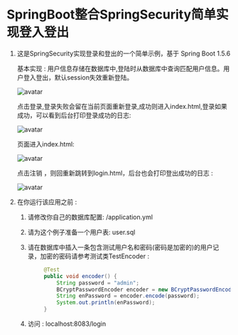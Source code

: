 SpringBoot整合SpringSecurity简单实现登入登出
========================

1. 这是SpringSecurity实现登录和登出的一个简单示例，基于 Spring Boot 1.5.6
   
    基本实现 : 用户信息存储在数据库中,登陆时从数据库中查询匹配用户信息。用户登入登出，默认session失效重新登陆。
    
    ![avatar](https://images2018.cnblogs.com/blog/994599/201807/994599-20180711154124007-1732228495.png)
    
    点击登录,登录失败会留在当前页面重新登录,成功则进入index.html,登录如果成功，可以看到后台打印登录成功的日志: 

    ![avatar](https://images2018.cnblogs.com/blog/994599/201807/994599-20180711154258208-1381186085.png)
    
    页面进入index.html: 
    
    ![avatar](https://images2018.cnblogs.com/blog/994599/201807/994599-20180711154337891-1871092340.png)

    点击注销 ，则回重新跳转到login.html，后台也会打印登出成功的日志 : 
    
    ![avatar]( https://images2018.cnblogs.com/blog/994599/201807/994599-20180711154539312-15547252.png)

2. 在你运行该应用之前 : 
   
    1. 请修改你自己的数据库配置: /application.yml 

    2. 请为这个例子准备一个用户表: user.sql

    3. 请在数据库中插入一条包含测试用户名和密码(密码是加密的)的用户记录，加密的密码请参考测试类TestEncoder : 
       ```java 
            @Test
            public void encoder() {
                String password = "admin";
                BCryptPasswordEncoder encoder = new BCryptPasswordEncoder(4);
                String enPassword = encoder.encode(password);
                System.out.println(enPassword);
            }
       ```
    4. 访问 : localhost:8083/login


















